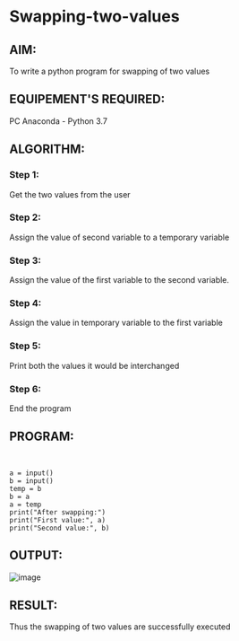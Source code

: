 # Swapping-two-values
## AIM:
To write a python program for swapping of two values
## EQUIPEMENT'S REQUIRED: 
PC
Anaconda - Python 3.7
## ALGORITHM: 
### Step 1:
Get the two values from the user
### Step 2: 
Assign the value of second variable to a temporary variable 
### Step 3: 
Assign the value of the first variable to the second variable.
### Step 4:  
Assign the value in temporary variable to the first variable
### Step 5: 
Print both the values it would be interchanged
### Step 6: 
End the program
## PROGRAM:
```


a = input()
b = input()
temp = b
b = a
a = temp
print("After swapping:")
print("First value:", a)
print("Second value:", b)

```

## OUTPUT:
![image](https://github.com/user-attachments/assets/7a51e448-c5a3-4391-b1e7-a59a0db5a12f)


## RESULT:
Thus the swapping of two values are successfully executed



